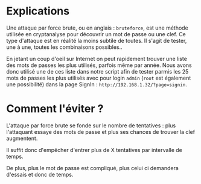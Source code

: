 # Explications

Une attaque par force brute, ou en anglais : `bruteforce`, est une méthode utilisée en cryptanalyse pour découvrir un mot de passe ou une clef. Ce type d'attaque est en réalité la moins subtile de toutes. Il s'agit de tester, une à une, toutes les combinaisons possibles..  

En jetant un coup d'oeil sur Internet on peut rapidement trouver une liste des mots de passes les plus utilisés, parfois même par année. Nous avons donc utilisé une de ces liste dans notre script afin de tester parmis les 25 mots de passes les plus utilisés avec pour login `admin` (`root` est également une possibilité) dans la page SignIn : `http://192.168.1.32/?page=signin`.

# Comment l'éviter ?

L'attaque par force brute se fonde sur le nombre de tentatives : plus l'attaquant essaye des mots de passe et plus ses chances de trouver la clef augmentent.  

Il suffit donc d'empêcher d'entrer plus de X tentatives par intervalle de temps.

De plus, plus le mot de passe est compliqué, plus celui ci demandera d'essais et donc de temps.
